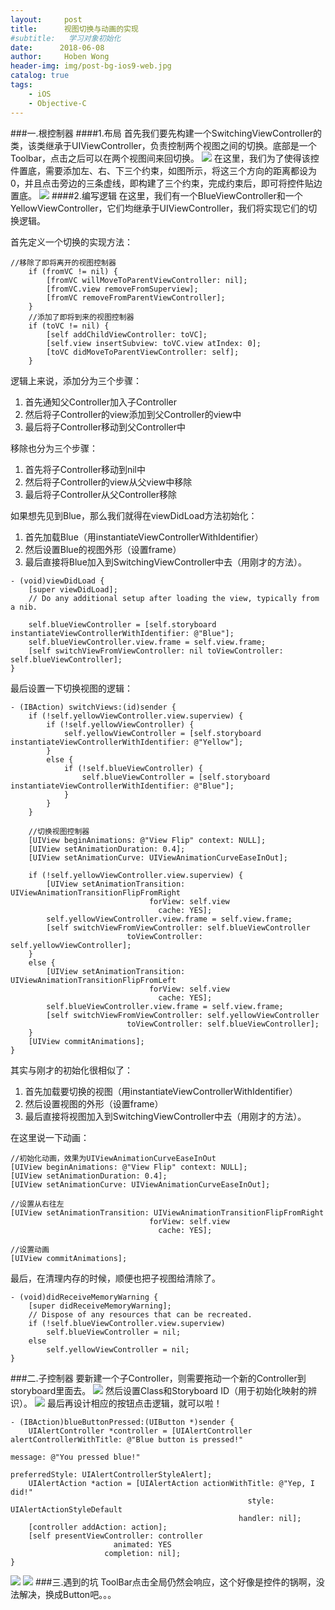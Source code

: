 ```yaml
---
layout:     post
title:      视图切换与动画的实现
#subtitle:   学习对象初始化
date:      2018-06-08
author:     Hoben Wong
header-img: img/post-bg-ios9-web.jpg
catalog: true
tags:
    - iOS
    - Objective-C
---
```

###一.根控制器
####1.布局
首先我们要先构建一个SwitchingViewController的类，该类继承于UIViewController，负责控制两个视图之间的切换。底部是一个Toolbar，点击之后可以在两个视图间来回切换。
![](https://upload-images.jianshu.io/upload_images/8407639-996b3303c7524015.png?imageMogr2/auto-orient/strip%7CimageView2/2/w/1240)
在这里，我们为了使得该控件置底，需要添加左、右、下三个约束，如图所示，将这三个方向的距离都设为0，并且点击旁边的三条虚线，即构建了三个约束，完成约束后，即可将控件贴边置底。
![](https://upload-images.jianshu.io/upload_images/8407639-89ea1c1b01f88a18.png?imageMogr2/auto-orient/strip%7CimageView2/2/w/1240)
####2.编写逻辑
在这里，我们有一个BlueViewController和一个YellowViewController，它们均继承于UIViewController，我们将实现它们的切换逻辑。

首先定义一个切换的实现方法：
```
//移除了即将离开的视图控制器
    if (fromVC != nil) {
        [fromVC willMoveToParentViewController: nil];
        [fromVC.view removeFromSuperview];
        [fromVC removeFromParentViewController];
    }
    //添加了即将到来的视图控制器
    if (toVC != nil) {
        [self addChildViewController: toVC];
        [self.view insertSubview: toVC.view atIndex: 0];
        [toVC didMoveToParentViewController: self];
    }
```
逻辑上来说，添加分为三个步骤：
1. 首先通知父Controller加入子Controller
2. 然后将子Controller的view添加到父Controller的view中
3. 最后将子Controller移动到父Controller中

移除也分为三个步骤：
1. 首先将子Controller移动到nil中
2. 然后将子Controller的view从父view中移除
3. 最后将子Controller从父Controller移除

如果想先见到Blue，那么我们就得在viewDidLoad方法初始化：
1. 首先加载Blue（用instantiateViewControllerWithIdentifier）
2. 然后设置Blue的视图外形（设置frame）
3. 最后直接将Blue加入到SwitchingViewController中去（用刚才的方法）。
```
- (void)viewDidLoad {
    [super viewDidLoad];
    // Do any additional setup after loading the view, typically from a nib.
    
    self.blueViewController = [self.storyboard instantiateViewControllerWithIdentifier: @"Blue"];
    self.blueViewController.view.frame = self.view.frame;
    [self switchViewFromViewController: nil toViewController: self.blueViewController];
}
```
最后设置一下切换视图的逻辑：
```
- (IBAction) switchViews:(id)sender {
    if (!self.yellowViewController.view.superview) {
        if (!self.yellowViewController) {
            self.yellowViewController = [self.storyboard instantiateViewControllerWithIdentifier: @"Yellow"];
        }
        else {
            if (!self.blueViewController) {
                self.blueViewController = [self.storyboard instantiateViewControllerWithIdentifier: @"Blue"];
            }
        }
    }
    
    //切换视图控制器
    [UIView beginAnimations: @"View Flip" context: NULL];
    [UIView setAnimationDuration: 0.4];
    [UIView setAnimationCurve: UIViewAnimationCurveEaseInOut];
    
    if (!self.yellowViewController.view.superview) {
        [UIView setAnimationTransition: UIViewAnimationTransitionFlipFromRight
                               forView: self.view
                                 cache: YES];
        self.yellowViewController.view.frame = self.view.frame;
        [self switchViewFromViewController: self.blueViewController
                          toViewController: self.yellowViewController];
    }
    else {
        [UIView setAnimationTransition: UIViewAnimationTransitionFlipFromLeft
                               forView: self.view
                                 cache: YES];
        self.blueViewController.view.frame = self.view.frame;
        [self switchViewFromViewController: self.yellowViewController
                          toViewController: self.blueViewController];
    }
    [UIView commitAnimations];
}
```
其实与刚才的初始化很相似了：
1. 首先加载要切换的视图（用instantiateViewControllerWithIdentifier）
2. 然后设置视图的外形（设置frame）
3. 最后直接将视图加入到SwitchingViewController中去（用刚才的方法）。

在这里说一下动画：
```
//初始化动画，效果为UIViewAnimationCurveEaseInOut
[UIView beginAnimations: @"View Flip" context: NULL];
[UIView setAnimationDuration: 0.4];
[UIView setAnimationCurve: UIViewAnimationCurveEaseInOut];

//设置从右往左
[UIView setAnimationTransition: UIViewAnimationTransitionFlipFromRight
                               forView: self.view
                                 cache: YES];

//设置动画
[UIView commitAnimations];
```
最后，在清理内存的时候，顺便也把子视图给清除了。
```
- (void)didReceiveMemoryWarning {
    [super didReceiveMemoryWarning];
    // Dispose of any resources that can be recreated.
    if (!self.blueViewController.view.superview)
        self.blueViewController = nil;
    else
        self.yellowViewController = nil;
}
```
###二.子控制器
要新建一个子Controller，则需要拖动一个新的Controller到storyboard里面去。
![](https://upload-images.jianshu.io/upload_images/8407639-598c23434f9c1af8.png?imageMogr2/auto-orient/strip%7CimageView2/2/w/1240)
然后设置Class和Storyboard ID（用于初始化映射的辨识）。
![](https://upload-images.jianshu.io/upload_images/8407639-0857e4b3b655cd38.png?imageMogr2/auto-orient/strip%7CimageView2/2/w/1240)
最后再设计相应的按钮点击逻辑，就可以啦！
```
- (IBAction)blueButtonPressed:(UIButton *)sender {
    UIAlertController *controller = [UIAlertController alertControllerWithTitle: @"Blue button is pressed!"
                                                                        message: @"You pressed blue!"
                                                                 preferredStyle: UIAlertControllerStyleAlert];
    UIAlertAction *action = [UIAlertAction actionWithTitle: @"Yep, I did!"
                                                     style: UIAlertActionStyleDefault
                                                   handler: nil];
    [controller addAction: action];
    [self presentViewController: controller
                       animated: YES
                     completion: nil];
}

```
![](https://upload-images.jianshu.io/upload_images/8407639-adf7ec62405dd3e4.png?imageMogr2/auto-orient/strip%7CimageView2/2/w/1240)
![](https://upload-images.jianshu.io/upload_images/8407639-3b176f625a66ffca.png?imageMogr2/auto-orient/strip%7CimageView2/2/w/1240)
###三.遇到的坑
ToolBar点击全局仍然会响应，这个好像是控件的锅啊，没法解决，换成Button吧。。。
